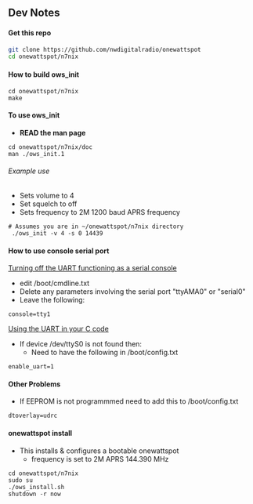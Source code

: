 ## Dev Notes
#### Get this repo

```bash
git clone https://github.com/nwdigitalradio/onewattspot
cd onewattspot/n7nix
```
#### How to build ows_init
```
cd onewattspot/n7nix
make
```
#### To use ows_init
* **READ the man page**
```
cd onewattspot/n7nix/doc
man ./ows_init.1
```
###### Example use
* Sets volume to 4
* Set squelch to off
* Sets frequency to 2M 1200 baud APRS frequency

```
# Assumes you are in ~/onewattspot/n7nix directory
 ./ows_init -v 4 -s 0 14439
```
#### How to use console serial port

[Turning off the UART functioning as a serial console](http://www.raspberry-projects.com/pi/pi-operating-systems/raspbian/io-pins-raspbian/uart-pins)
* edit /boot/cmdline.txt
* Delete any parameters involving the serial port "ttyAMA0" or "serial0"
* Leave the following:
```
console=tty1
```
[Using the UART in your C code](http://www.raspberry-projects.com/pi/programming-in-c/uart-serial-port/using-the-uart)

* If device /dev/ttyS0 is not found then:
  * Need to have the following in /boot/config.txt
```
enable_uart=1
```
#### Other Problems
* If EEPROM is not programmmed need to add this to /boot/config.txt
```
dtoverlay=udrc
```

#### onewattspot install
* This installs & configures a bootable onewattspot
  * frequency is set to 2M APRS 144.390 MHz

```
cd onewattspot/n7nix
sudo su
./ows_install.sh
shutdown -r now
```
